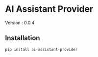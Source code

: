 # AI Assistant Provider

Version : 0.0.4
## Installation

```bash
pip install ai-assistant-provider
```


